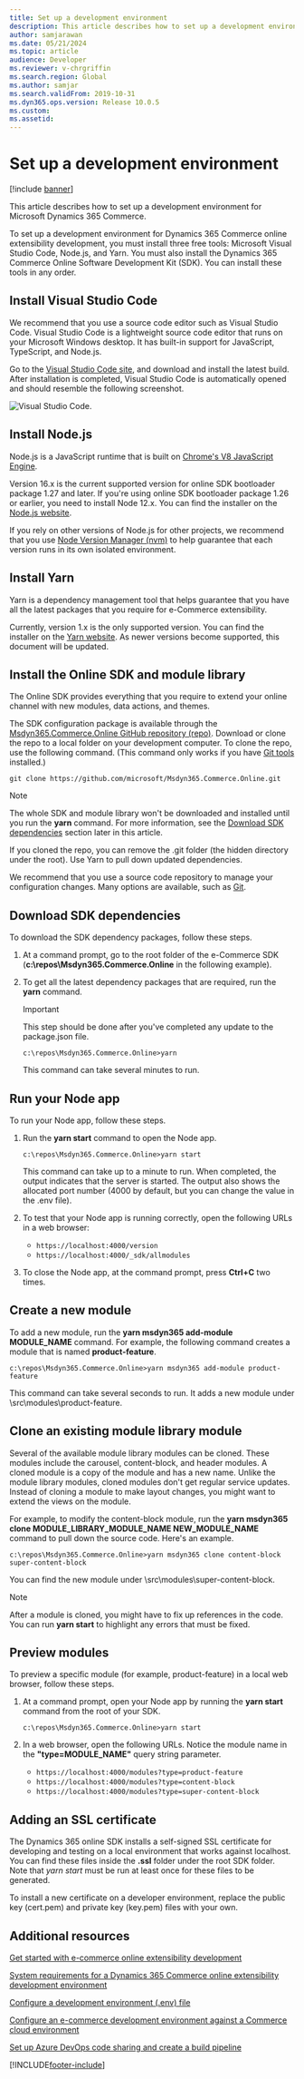 ```yaml
---
title: Set up a development environment
description: This article describes how to set up a development environment for Microsoft Dynamics 365 Commerce.
author: samjarawan
ms.date: 05/21/2024
ms.topic: article
audience: Developer
ms.reviewer: v-chrgriffin
ms.search.region: Global
ms.author: samjar
ms.search.validFrom: 2019-10-31
ms.dyn365.ops.version: Release 10.0.5
ms.custom: 
ms.assetid: 
---
```

# Set up a development environment

[!include [banner](../includes/banner.md)]

This article describes how to set up a development environment for Microsoft Dynamics 365 Commerce.

To set up a development environment for Dynamics 365 Commerce online extensibility development, you must install three free tools: Microsoft Visual Studio Code, Node.js, and Yarn. You must also install the Dynamics 365 Commerce Online Software Development Kit (SDK). You can install these tools in any order.

## Install Visual Studio Code

We recommend that you use a source code editor such as Visual Studio Code. Visual Studio Code is a lightweight source code editor that runs on your Microsoft Windows desktop. It has built-in support for JavaScript, TypeScript, and Node.js.

Go to the [Visual Studio Code site](https://code.visualstudio.com), and download and install the latest build. After installation is completed, Visual Studio Code is automatically opened and should resemble the following screenshot.

![Visual Studio Code.](media/setup-vs-code.png)

## Install Node.js

Node.js is a JavaScript runtime that is built on [Chrome's V8 JavaScript Engine](https://v8.dev/).

Version 16.x is the current supported version for online SDK bootloader package 1.27 and later. If you're using online SDK bootloader package 1.26 or earlier, you need to install Node 12.x. You can find the installer on the [Node.js website](https://nodejs.org).

If you rely on other versions of Node.js for other projects, we recommend that you use [Node Version Manager (nvm)](https://github.com/creationix/nvm) to help guarantee that each version runs in its own isolated environment.

## Install Yarn

Yarn is a dependency management tool that helps guarantee that you have all the latest packages that you require for e-Commerce extensibility.

Currently, version 1.x is the only supported version. You can find the installer on the [Yarn website](https://classic.yarnpkg.com). As newer versions become supported, this document will be updated.

## Install the Online SDK and module library

The Online SDK provides everything that you require to extend your online channel with new modules, data actions, and themes.

The SDK configuration package is available through the [Msdyn365.Commerce.Online GitHub repository (repo)](https://github.com/microsoft/Msdyn365.Commerce.Online). Download or clone the repo to a local folder on your development computer. To clone the repo, use the following command. (This command only works if you have [Git tools](https://git-scm.com/downloads) installed.)

```Console
git clone https://github.com/microsoft/Msdyn365.Commerce.Online.git
```

> [!NOTE]
> The whole SDK and module library won't be downloaded and installed until you run the **yarn** command. For more information, see the [Download SDK dependencies](#download-sdk-dependencies) section later in this article.

If you cloned the repo, you can remove the .git folder (the hidden directory under the root). Use Yarn to pull down updated dependencies.

We recommend that you use a source code repository to manage your configuration changes. Many options are available, such as [Git](https://git-scm.com/downloads).

## Download SDK dependencies

To download the SDK dependency packages, follow these steps.

1. At a command prompt, go to the root folder of the e-Commerce SDK (**c:\\repos\\Msdyn365.Commerce.Online** in the following example).
2. To get all the latest dependency packages that are required, run the **yarn** command.

    > [!IMPORTANT]
    > This step should be done after you've completed any update to the package.json file.

    ```Console
    c:\repos\Msdyn365.Commerce.Online>yarn
    ```

    This command can take several minutes to run.

## Run your Node app

To run your Node app, follow these steps.

1. Run the **yarn start** command to open the Node app.

    ```Console
    c:\repos\Msdyn365.Commerce.Online>yarn start
    ```

    This command can take up to a minute to run. When completed, the output indicates that the server is started. The output also shows the allocated port number (4000 by default, but you can change the value in the .env file).

2. To test that your Node app is running correctly, open the following URLs in a web browser:

    * `https://localhost:4000/version`
    * `https://localhost:4000/_sdk/allmodules`

3. To close the Node app, at the command prompt, press **Ctrl+C** two times.

## Create a new module

To add a new module, run the **yarn msdyn365 add-module MODULE\_NAME** command. For example, the following command creates a module that is named **product-feature**.

```Console
c:\repos\Msdyn365.Commerce.Online>yarn msdyn365 add-module product-feature
```

This command can take several seconds to run. It adds a new module under \\src\\modules\\product-feature.

## Clone an existing module library module

Several of the available module library modules can be cloned. These modules include the carousel, content-block, and header modules. A cloned module is a copy of the module and has a new name. Unlike the module library modules, cloned modules don't get regular service updates. Instead of cloning a module to make layout changes, you might want to extend the views on the module.

For example, to modify the content-block module, run the **yarn msdyn365 clone MODULE\_LIBRARY\_MODULE\_NAME NEW\_MODULE\_NAME** command to pull down the source code. Here's an example.


```Console
c:\repos\Msdyn365.Commerce.Online>yarn msdyn365 clone content-block super-content-block
```

You can find the new module under \\src\\modules\\super-content-block.

> [!NOTE]
> After a module is cloned, you might have to fix up references in the code. You can run **yarn start** to highlight any errors that must be fixed.

## Preview modules

To preview a specific module (for example, product-feature) in a local web browser, follow these steps.

1. At a command prompt, open your Node app by running the **yarn start** command from the root of your SDK.


    ```Console
    c:\repos\Msdyn365.Commerce.Online>yarn start
    ```

1. In a web browser, open the following URLs. Notice the module name in the **"type=MODULE\_NAME"** query string parameter.

    * `https://localhost:4000/modules?type=product-feature`
    * `https://localhost:4000/modules?type=content-block`
    * `https://localhost:4000/modules?type=super-content-block`
    
## Adding an SSL certificate

The Dynamics 365 online SDK installs a self-signed SSL certificate for developing and testing on a local environment that works against localhost. You can find these files inside the **.ssl** folder under the root SDK folder.  Note that *yarn start* must be run at least once for these files to be generated.

To install a new certificate on a developer environment, replace the public key (cert.pem) and private key (key.pem) files with your own.

## Additional resources

[Get started with e-commerce online extensibility development](sdk-getting-started.md)

[System requirements for a Dynamics 365 Commerce online extensibility development environment](system-requirements.md)

[Configure a development environment (.env) file](configure-env-file.md)

[Configure an e-commerce development environment against a Commerce cloud environment](debug-tier-1.md)

[Set up Azure DevOps code sharing and create a build pipeline](set-up-code-sharing-build-pipeline.md)


[!INCLUDE[footer-include](../../includes/footer-banner.md)]
